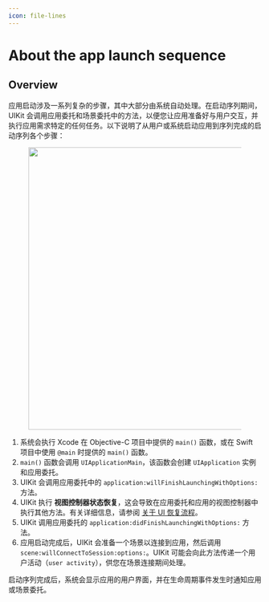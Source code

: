```yaml
---
icon: file-lines
---
```


# About the app launch sequence

## Overview

应用启动涉及一系列复杂的步骤，其中大部分由系统自动处理。在启动序列期间，UIKit 会调用应用委托和场景委托中的方法，以便您让应用准备好与用户交互，并执行应用需求特定的任何任务。以下说明了从用户或系统启动应用到序列完成的启动序列各个步骤：

<figure><img src="https://docs-assets.developer.apple.com/published/683ce287be9be981a5284fb4adf54a9d/app-launch-sequence~dark%402x.png" alt="" width="563"><figcaption></figcaption></figure>

1. 系统会执行 Xcode 在 Objective-C 项目中提供的 `main()` 函数，或在 Swift 项目中使用 `@main` 时提供的 `main()` 函数。
2. `main()` 函数会调用 `UIApplicationMain`，该函数会创建 `UIApplication` 实例和应用委托。
3. UIKit 会调用应用委托中的 `application:willFinishLaunchingWithOptions:` 方法。
4. UIKit 执行 **视图控制器状态恢复**，这会导致在应用委托和应用的视图控制器中执行其他方法。有关详细信息，请参阅 [关于 UI 恢复流程](https://developer.apple.com/documentation/uikit/views_and_controls/preserving_your_app_s_state/about_the_ui_restoration_process)。
5. UIKit 调用应用委托的 `application:didFinishLaunchingWithOptions:` 方法。
6. 应用启动完成后，UIKit 会准备一个场景以连接到应用，然后调用 `scene:willConnectToSession:options:`。UIKit 可能会向此方法传递一个用户活动（`user activity`），供您在场景连接期间处理。

启动序列完成后，系统会显示应用的用户界面，并在生命周期事件发生时通知应用或场景委托。
